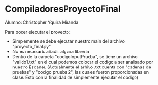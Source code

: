 # CompiladoresProyectoFinal

Alumno: Christopher Yquira Miranda

Para poder ejecutar el proyecto:
- Simplemente se debe ejecutar nuestro main del archivo "proyecto_final.py"
- No es necesario añadir alguna libreria
- Dentro de la carpeta "codigoInputPrueba", se tiene un archivo "valido1.txt" en el cual podemos colocar el codigo a ser analisado por nuestro Escaner.
(Actualmente el arhivo .txt cuenta con "cadenas de pruebas" y "codigo prueba 2", las cuales fueron proporcionadas en clase. Esto con la finalidad de simplemente ejecutar el codigo)

